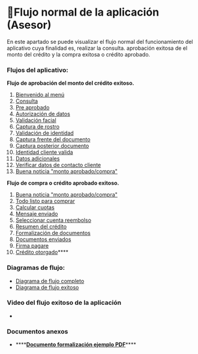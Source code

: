 # 🌊Flujo normal de la aplicación \(Asesor\)

En este apartado se puede visualizar el flujo normal del funcionamiento del aplicativo cuya finalidad es, realizar la consulta. aprobación exitosa de el monto del crédito y la compra exitosa o crédito aprobado.

### **Flujos del aplicativo:**

**Flujo de aprobación del monto del crédito exitoso.** 

1. [Bienvenido al menú](bienvenido-al-menu.md)
2. [Consulta](consulta.md)
3. [Pre aprobado](pre-aprobado.md)
4. [Autorización de datos](autorizacion-de-datos.md)
5. [Validación facial](validacion-facial.md)
6. [Captura de rostro](captura-de-rostro.md)
7. [Validación de identidad](validacion-de-identidad.md)
8. [Captura frente del documento](captura-frente-del-documento.md)
9. [Captura posterior documento](captura-posterior-documento.md)
10. [Identidad cliente valida](identidad-cliente-valida.md)
11. [Datos adicionales](datos-adicionales.md)
12. [Verificar datos de contacto cliente](verificar-datos-de-contacto-cliente.md)
13. [Buena noticia "monto aprobado/compra"](buena-noticia.md)

**Flujo de compra o crédito aprobado exitoso.**

1. [Buena noticia "monto aprobado/compra"](buena-noticia.md)
2. [Todo listo para comprar](todo-listo-para-comprar.md)
3. [Calcular cuotas](calcular-cuotas.md)
4. [Mensaje enviado](mensaje-enviado.md)
5. [Seleccionar cuenta reembolso](seleccionar-cuenta-reembolso.md)
6. [Resumen del crédito](resumen-del-credito.md)
7. [Formalización de documentos](formalizacion-de-documentos.md)
8. [Documentos enviados](documentos-enviados.md)
9. [Firma pagare](firma-pagare.md)
10. [Crédito otorgado](credito-otorgado.md)\*\*\*\*

### **Diagramas de flujo:**

* [Diagrama de flujo completo](diagrama-de-flujo-completo.md)
* [Diagrama de flujo exitoso](diagrama-de-flujo-exitoso.md)

### Video del flujo exitoso de la aplicación

* 
### **Documentos anexos**

* \*\*\*\*[**Documento formalización ejemplo PDF**](documento-formalizacion-ejemplo-pdf.md)\*\*\*\*

